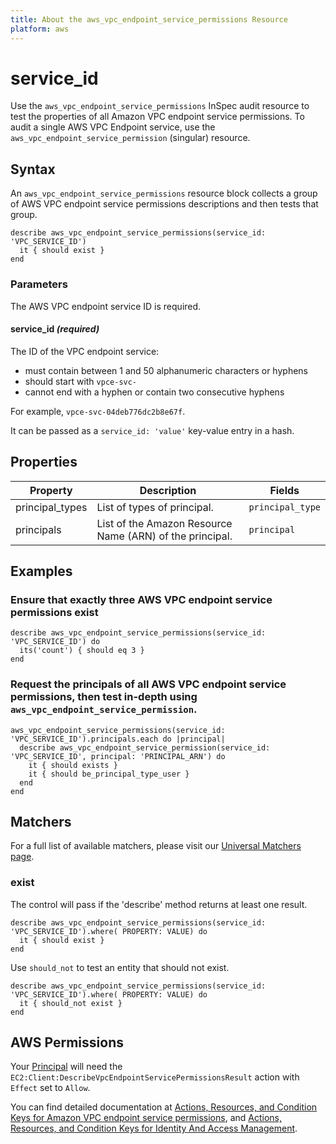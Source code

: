 ```yaml
---
title: About the aws_vpc_endpoint_service_permissions Resource
platform: aws
---
```


# service_id

Use the `aws_vpc_endpoint_service_permissions` InSpec audit resource to test the properties of all Amazon VPC endpoint service permissions. To audit a single AWS VPC Endpoint service, use the `aws_vpc_endpoint_service_permission` (singular) resource.

## Syntax

An `aws_vpc_endpoint_service_permissions` resource block collects a group of AWS VPC endpoint service permissions descriptions and then tests that group.

    describe aws_vpc_endpoint_service_permissions(service_id: 'VPC_SERVICE_ID')
      it { should exist }
    end

### Parameters

The AWS VPC endpoint service ID is required.

#### service_id _(required)_

The ID of the VPC endpoint service:

- must contain between 1 and 50 alphanumeric characters or hyphens
- should start with `vpce-svc-`
- cannot end with a hyphen or contain two consecutive hyphens

For example, `vpce-svc-04deb776dc2b8e67f`.

It can be passed as a `service_id: 'value'` key-value entry in a hash.

## Properties

| Property           | Description                              |        Fields                       |
| ---                | ---                                      | ---                                 |
| principal_types   | List of types of principal.              | `principal_type`                    |
| principals         | List of the Amazon Resource Name (ARN) of the principal. | `principal`         |
## Examples

### Ensure that exactly three AWS VPC endpoint service permissions exist

    describe aws_vpc_endpoint_service_permissions(service_id: 'VPC_SERVICE_ID') do
      its('count') { should eq 3 }
    end

### Request the principals of all AWS VPC endpoint service permissions, then test in-depth using `aws_vpc_endpoint_service_permission`.

    aws_vpc_endpoint_service_permissions(service_id: 'VPC_SERVICE_ID').principals.each do |principal|
      describe aws_vpc_endpoint_service_permission(service_id: 'VPC_SERVICE_ID', principal: 'PRINCIPAL_ARN') do
        it { should exists }
        it { should be_principal_type_user }
      end
    end

## Matchers

For a full list of available matchers, please visit our [Universal Matchers page](https://www.inspec.io/docs/reference/matchers/).

### exist

The control will pass if the 'describe' method returns at least one result.

    describe aws_vpc_endpoint_service_permissions(service_id: 'VPC_SERVICE_ID').where( PROPERTY: VALUE) do
      it { should exist }
    end

Use `should_not` to test an entity that should not exist.

    describe aws_vpc_endpoint_service_permissions(service_id: 'VPC_SERVICE_ID').where( PROPERTY: VALUE) do
      it { should_not exist }
    end

## AWS Permissions

Your [Principal](https://docs.aws.amazon.com/IAM/latest/UserGuide/intro-structure.html#intro-structure-principal) will need the `EC2:Client:DescribeVpcEndpointServicePermissionsResult` action with `Effect` set to `Allow`.

You can find detailed documentation at [Actions, Resources, and Condition Keys for Amazon VPC endpoint service permissions](https://docs.aws.amazon.com/AWSEC2/latest/APIReference/API_DescribeVpcEndpointServicePermissions.html), and [Actions, Resources, and Condition Keys for Identity And Access Management](https://docs.aws.amazon.com/IAM/latest/UserGuide/list_identityandaccessmanagement.html).
